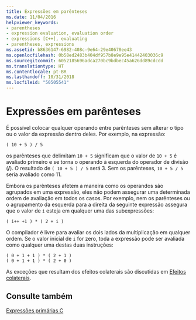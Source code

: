 ```yaml
---
title: Expressões em parênteses
ms.date: 11/04/2016
helpviewer_keywords:
- parentheses
- expression evaluation, evaluation order
- expressions [C++], evaluating
- parentheses, expressions
ms.assetid: b8636147-6982-408c-9e64-29e40678ee43
ms.openlocfilehash: 0b58ed2483b404df957b8e9e95e41442403036c9
ms.sourcegitcommit: 6052185696adca270bc9bdbec45a626dd89cdcdd
ms.translationtype: HT
ms.contentlocale: pt-BR
ms.lasthandoff: 10/31/2018
ms.locfileid: "50505541"
---
```

# <a name="expressions-in-parentheses"></a>Expressões em parênteses

É possível colocar qualquer operando entre parênteses sem alterar o tipo ou o valor da expressão dentro deles. Por exemplo, na expressão:

```
( 10 + 5 ) / 5
```

os parênteses que delimitam `10 + 5` significam que o valor de `10 + 5` é avaliado primeiro e se torna o operando à esquerda do operador de divisão (**/**). O resultado de `( 10 + 5 ) / 5` será 3. Sem os parênteses, `10 + 5 / 5` seria avaliado como 11.

Embora os parênteses afetem a maneira como os operandos são agrupados em uma expressão, eles não podem assegurar uma determinada ordem de avaliação em todos os casos. Por exemplo, nem os parênteses ou o agrupamento da esquerda para a direita da seguinte expressão assegura que o valor de `i` esteja em qualquer uma das subexpressões:

```
( i++ +1 ) * ( 2 + i )
```

O compilador é livre para avaliar os dois lados da multiplicação em qualquer ordem. Se o valor inicial de `i` for zero, toda a expressão pode ser avaliada como qualquer uma destas duas instruções:

```
( 0 + 1 + 1 ) * ( 2 + 1 )
( 0 + 1 + 1 ) * ( 2 + 0 )
```

As exceções que resultam dos efeitos colaterais são discutidas em [Efeitos colaterais](../c-language/side-effects.md).

## <a name="see-also"></a>Consulte também

[Expressões primárias C](../c-language/c-primary-expressions.md)
